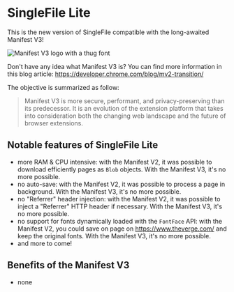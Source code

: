 # SingleFile Lite

This is the new version of SingleFile compatible with the long-awaited Manifest
V3!

![Manifest V3 logo with a thug font](https://github.com/gildas-lormeau/SingleFile-Lite/blob/main/promo.png?raw=true)

Don't have any idea what Manifest V3 is? You can find more information in this
blog article: https://developer.chrome.com/blog/mv2-transition/

The objective is summarized as follow:

> Manifest V3 is more secure, performant, and privacy-preserving than its
> predecessor. It is an evolution of the extension platform that takes into
> consideration both the changing web landscape and the future of browser
> extensions.

## Notable features of SingleFile Lite

- more RAM & CPU intensive: with the Manifest V2, it was possible to download
  efficiently pages as `Blob` objects. With the Manifest V3, it's no more
  possible.
- no auto-save: with the Manifest V2, it was possible to process a page in
  background. With the Manifest V3, it's no more possible.
- no "Referrer" header injection: with the Manifest V2, it was possible to
  inject a "Referrer" HTTP header if necessary. With the Manifest V3, it's no
  more possible.
- no support for fonts dynamically loaded with the `FontFace` API: with the
  Manifest V2, you could save on page on https://www.theverge.com/ and keep the
  original fonts. With the Manifest V3, it's no more possible.
- and more to come!

## Benefits of the Manifest V3

- none
